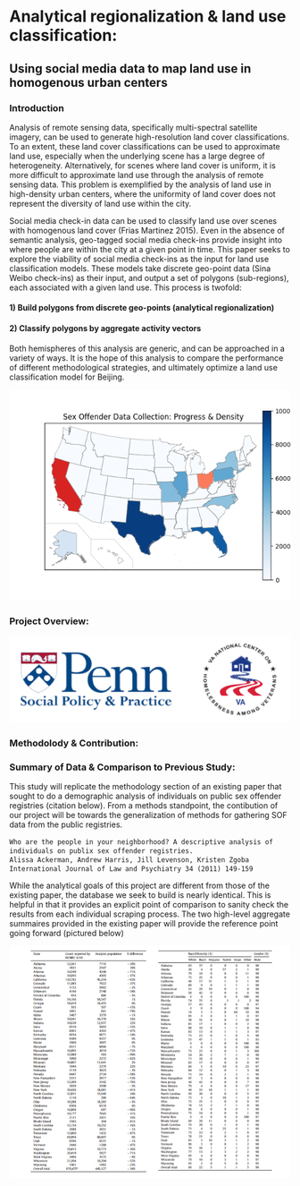 # Analytical regionalization & land use classification:
## Using social media data to map land use in homogenous urban centers

### Introduction

Analysis of remote sensing data, specifically multi-spectral satellite imagery, can be used to generate high-resolution land cover classifications. To an extent, these land cover classifications can be used to approximate land use, especially when the underlying scene has a large degree of heterogeneity. Alternatively, for scenes where land cover is uniform, it is more difficult to approximate land use through the analysis of remote sensing data. This problem is exemplified by the analysis of land use in high-density urban centers, where the uniformity of land cover does not represent the diversity of land use within the city. 
	
Social media check-in data can be used to classify land use over scenes with homogenous land cover (Frias Martinez 2015). Even in the absence of semantic analysis, geo-tagged social media check-ins provide insight into where people are within the city at a given point in time. This paper seeks to explore the viability of social media check-ins as the input for land use classification models. These models take discrete geo-point data (Sina Weibo check-ins) as their input, and output a set of polygons (sub-regions), each associated with a given land use. This process is twofold: 

#### 1) Build polygons from discrete geo-points (analytical regionalization)
	
#### 2) Classify polygons by aggregate activity vectors 

Both hemispheres of this analysis are generic, and can be approached in a variety of ways. It is the hope of this analysis to compare the performance of different methodological strategies, and ultimately optimize a land use classification model for Beijing. 


![alt text](https://github.com/emmettFC/selected-projects/blob/master/VAproject/admin/assets/jan24-states-progress-map.png)

### Project Overview: 


![alt text](https://github.com/emmettFC/selected-projects/blob/master/VAproject/admin/assets/project-partners-git.png)

### Methodolody & Contribution: 




### Summary of Data & Comparison to Previous Study: 

This study will replicate the methodology section of an existing paper that sought to do a demographic analysis of individuals on public sex offender registries (citation below). From a methods standpoint, the contibution of our project will be towards the generalization of methods for gathering SOF data from the public registries.  

```
Who are the people in your neighborhood? A descriptive analysis of individuals on publix sex offender registries.
Alissa Ackerman, Andrew Harris, Jill Levenson, Kristen Zgoba
International Journal of Law and Psychiatry 34 (2011) 149-159
```

While the analytical goals of this project are different from those of the existing paper, the database we seek to build is nearly identical. This is helpful in that it provides an explicit point of comparison to sanity check the results from each individual scraping process. The two high-level aggregate summaires provided in the existing paper will provide the reference point going forward (pictured below)

![alt text](https://github.com/emmettFC/selected-projects/blob/master/VAproject/admin/assets/summary-tables-study-git.png)


